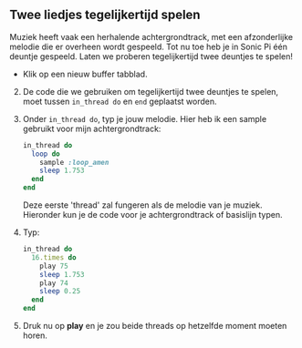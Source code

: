 ## Twee liedjes tegelijkertijd spelen

Muziek heeft vaak een herhalende achtergrondtrack, met een afzonderlijke melodie die er overheen wordt gespeeld. Tot nu toe heb je in Sonic Pi één deuntje gespeeld. Laten we proberen tegelijkertijd twee deuntjes te spelen!

- Klik op een nieuw buffer tabblad.

2. De code die we gebruiken om tegelijkertijd twee deuntjes te spelen, moet tussen `in_thread do` en `end` geplaatst worden.

3. Onder `in_thread do`, typ je jouw melodie. Hier heb ik een sample gebruikt voor mijn achtergrondtrack:
    
    ```ruby
    in_thread do
      loop do
        sample :loop_amen
        sleep 1.753
      end
    end       
    ```
    
    Deze eerste 'thread' zal fungeren als de melodie van je muziek. Hieronder kun je de code voor je achtergrondtrack of basislijn typen.

4. Typ:
    
    ```ruby
    in_thread do
      16.times do
        play 75
        sleep 1.753
        play 74
        sleep 0.25
      end
    end 
    ```

5. Druk nu op **play** en je zou beide threads op hetzelfde moment moeten horen.